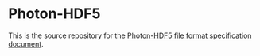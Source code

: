 Photon-HDF5
===========

This is the source repository for the [Photon-HDF5 file format specification document](http://phdata.readthedocs.org).

